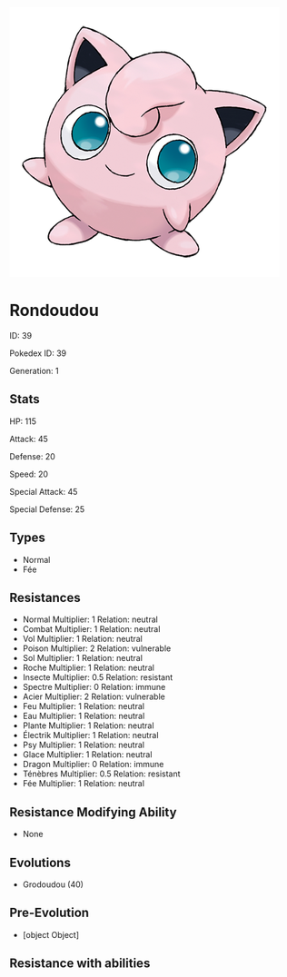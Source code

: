 ![](https://raw.githubusercontent.com/PokeAPI/sprites/master/sprites/pokemon/other/official-artwork/39.png)

# Rondoudou
ID: 39

Pokedex ID: 39

Generation: 1

## Stats

HP: 115

Attack: 45

Defense: 20

Speed: 20

Special Attack: 45

Special Defense: 25

## Types

- Normal
- Fée
## Resistances

- Normal Multiplier: 1 Relation: neutral
- Combat Multiplier: 1 Relation: neutral
- Vol Multiplier: 1 Relation: neutral
- Poison Multiplier: 2 Relation: vulnerable
- Sol Multiplier: 1 Relation: neutral
- Roche Multiplier: 1 Relation: neutral
- Insecte Multiplier: 0.5 Relation: resistant
- Spectre Multiplier: 0 Relation: immune
- Acier Multiplier: 2 Relation: vulnerable
- Feu Multiplier: 1 Relation: neutral
- Eau Multiplier: 1 Relation: neutral
- Plante Multiplier: 1 Relation: neutral
- Électrik Multiplier: 1 Relation: neutral
- Psy Multiplier: 1 Relation: neutral
- Glace Multiplier: 1 Relation: neutral
- Dragon Multiplier: 0 Relation: immune
- Ténèbres Multiplier: 0.5 Relation: resistant
- Fée Multiplier: 1 Relation: neutral
## Resistance Modifying Ability

- None

## Evolutions

- Grodoudou (40)
## Pre-Evolution

- [object Object]

## Resistance with abilities
